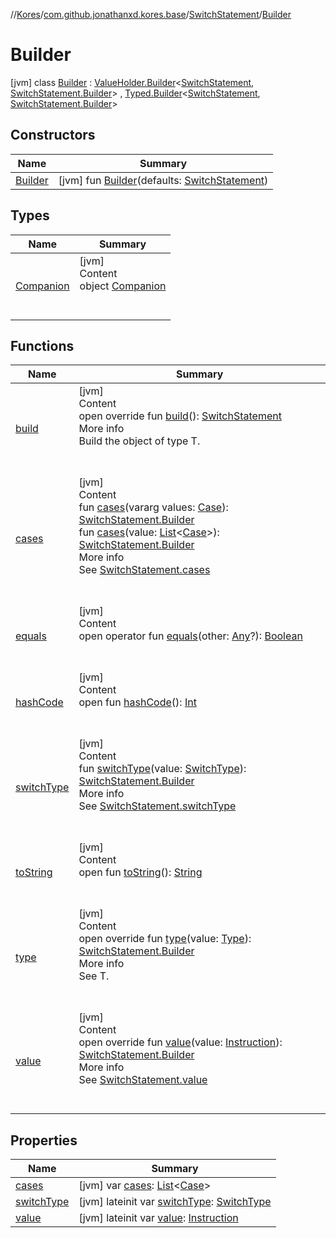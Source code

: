 //[Kores](../../../index.md)/[com.github.jonathanxd.kores.base](../../index.md)/[SwitchStatement](../index.md)/[Builder](index.md)



# Builder  
 [jvm] class [Builder](index.md) : [ValueHolder.Builder](../../-value-holder/-builder/index.md)<[SwitchStatement](../index.md), [SwitchStatement.Builder](index.md)> , [Typed.Builder](../../-typed/-builder/index.md)<[SwitchStatement](../index.md), [SwitchStatement.Builder](index.md)>    


## Constructors  
  
|  Name|  Summary| 
|---|---|
| <a name="com.github.jonathanxd.kores.base/SwitchStatement.Builder/Builder/#com.github.jonathanxd.kores.base.SwitchStatement/PointingToDeclaration/"></a>[Builder](-builder.md)| <a name="com.github.jonathanxd.kores.base/SwitchStatement.Builder/Builder/#com.github.jonathanxd.kores.base.SwitchStatement/PointingToDeclaration/"></a> [jvm] fun [Builder](-builder.md)(defaults: [SwitchStatement](../index.md))   <br>


## Types  
  
|  Name|  Summary| 
|---|---|
| <a name="com.github.jonathanxd.kores.base/SwitchStatement.Builder.Companion///PointingToDeclaration/"></a>[Companion](-companion/index.md)| <a name="com.github.jonathanxd.kores.base/SwitchStatement.Builder.Companion///PointingToDeclaration/"></a>[jvm]  <br>Content  <br>object [Companion](-companion/index.md)  <br><br><br>


## Functions  
  
|  Name|  Summary| 
|---|---|
| <a name="com.github.jonathanxd.kores.base/SwitchStatement.Builder/build/#/PointingToDeclaration/"></a>[build](build.md)| <a name="com.github.jonathanxd.kores.base/SwitchStatement.Builder/build/#/PointingToDeclaration/"></a>[jvm]  <br>Content  <br>open override fun [build](build.md)(): [SwitchStatement](../index.md)  <br>More info  <br>Build the object of type T.  <br><br><br>
| <a name="com.github.jonathanxd.kores.base/SwitchStatement.Builder/cases/#kotlin.Array[com.github.jonathanxd.kores.base.Case]/PointingToDeclaration/"></a>[cases](cases.md)| <a name="com.github.jonathanxd.kores.base/SwitchStatement.Builder/cases/#kotlin.Array[com.github.jonathanxd.kores.base.Case]/PointingToDeclaration/"></a>[jvm]  <br>Content  <br>fun [cases](cases.md)(vararg values: [Case](../../-case/index.md)): [SwitchStatement.Builder](index.md)  <br>fun [cases](cases.md)(value: [List](https://kotlinlang.org/api/latest/jvm/stdlib/kotlin.collections/-list/index.html)<[Case](../../-case/index.md)>): [SwitchStatement.Builder](index.md)  <br>More info  <br>See [SwitchStatement.cases](../cases.md)  <br><br><br>
| <a name="kotlin/Any/equals/#kotlin.Any?/PointingToDeclaration/"></a>[equals](../../../com.github.jonathanxd.kores.util/-simple-resolver/index.md#%5Bkotlin%2FAny%2Fequals%2F%23kotlin.Any%3F%2FPointingToDeclaration%2F%5D%2FFunctions%2F-1211764316)| <a name="kotlin/Any/equals/#kotlin.Any?/PointingToDeclaration/"></a>[jvm]  <br>Content  <br>open operator fun [equals](../../../com.github.jonathanxd.kores.util/-simple-resolver/index.md#%5Bkotlin%2FAny%2Fequals%2F%23kotlin.Any%3F%2FPointingToDeclaration%2F%5D%2FFunctions%2F-1211764316)(other: [Any](https://kotlinlang.org/api/latest/jvm/stdlib/kotlin/-any/index.html)?): [Boolean](https://kotlinlang.org/api/latest/jvm/stdlib/kotlin/-boolean/index.html)  <br><br><br>
| <a name="kotlin/Any/hashCode/#/PointingToDeclaration/"></a>[hashCode](../../../com.github.jonathanxd.kores.util/-simple-resolver/index.md#%5Bkotlin%2FAny%2FhashCode%2F%23%2FPointingToDeclaration%2F%5D%2FFunctions%2F-1211764316)| <a name="kotlin/Any/hashCode/#/PointingToDeclaration/"></a>[jvm]  <br>Content  <br>open fun [hashCode](../../../com.github.jonathanxd.kores.util/-simple-resolver/index.md#%5Bkotlin%2FAny%2FhashCode%2F%23%2FPointingToDeclaration%2F%5D%2FFunctions%2F-1211764316)(): [Int](https://kotlinlang.org/api/latest/jvm/stdlib/kotlin/-int/index.html)  <br><br><br>
| <a name="com.github.jonathanxd.kores.base/SwitchStatement.Builder/switchType/#com.github.jonathanxd.kores.base.SwitchType/PointingToDeclaration/"></a>[switchType](switch-type.md)| <a name="com.github.jonathanxd.kores.base/SwitchStatement.Builder/switchType/#com.github.jonathanxd.kores.base.SwitchType/PointingToDeclaration/"></a>[jvm]  <br>Content  <br>fun [switchType](switch-type.md)(value: [SwitchType](../../-switch-type/index.md)): [SwitchStatement.Builder](index.md)  <br>More info  <br>See [SwitchStatement.switchType](../switch-type.md)  <br><br><br>
| <a name="kotlin/Any/toString/#/PointingToDeclaration/"></a>[toString](../../../com.github.jonathanxd.kores.util/-simple-resolver/index.md#%5Bkotlin%2FAny%2FtoString%2F%23%2FPointingToDeclaration%2F%5D%2FFunctions%2F-1211764316)| <a name="kotlin/Any/toString/#/PointingToDeclaration/"></a>[jvm]  <br>Content  <br>open fun [toString](../../../com.github.jonathanxd.kores.util/-simple-resolver/index.md#%5Bkotlin%2FAny%2FtoString%2F%23%2FPointingToDeclaration%2F%5D%2FFunctions%2F-1211764316)(): [String](https://kotlinlang.org/api/latest/jvm/stdlib/kotlin/-string/index.html)  <br><br><br>
| <a name="com.github.jonathanxd.kores.base/SwitchStatement.Builder/type/#java.lang.reflect.Type/PointingToDeclaration/"></a>[type](type.md)| <a name="com.github.jonathanxd.kores.base/SwitchStatement.Builder/type/#java.lang.reflect.Type/PointingToDeclaration/"></a>[jvm]  <br>Content  <br>open override fun [type](type.md)(value: [Type](https://docs.oracle.com/javase/8/docs/api/java/lang/reflect/Type.html)): [SwitchStatement.Builder](index.md)  <br>More info  <br>See T.  <br><br><br>
| <a name="com.github.jonathanxd.kores.base/SwitchStatement.Builder/value/#com.github.jonathanxd.kores.Instruction/PointingToDeclaration/"></a>[value](value.md)| <a name="com.github.jonathanxd.kores.base/SwitchStatement.Builder/value/#com.github.jonathanxd.kores.Instruction/PointingToDeclaration/"></a>[jvm]  <br>Content  <br>open override fun [value](value.md)(value: [Instruction](../../../com.github.jonathanxd.kores/-instruction/index.md)): [SwitchStatement.Builder](index.md)  <br>More info  <br>See [SwitchStatement.value](../value.md)  <br><br><br>


## Properties  
  
|  Name|  Summary| 
|---|---|
| <a name="com.github.jonathanxd.kores.base/SwitchStatement.Builder/cases/#/PointingToDeclaration/"></a>[cases](cases.md)| <a name="com.github.jonathanxd.kores.base/SwitchStatement.Builder/cases/#/PointingToDeclaration/"></a> [jvm] var [cases](cases.md): [List](https://kotlinlang.org/api/latest/jvm/stdlib/kotlin.collections/-list/index.html)<[Case](../../-case/index.md)>   <br>
| <a name="com.github.jonathanxd.kores.base/SwitchStatement.Builder/switchType/#/PointingToDeclaration/"></a>[switchType](switch-type.md)| <a name="com.github.jonathanxd.kores.base/SwitchStatement.Builder/switchType/#/PointingToDeclaration/"></a> [jvm] lateinit var [switchType](switch-type.md): [SwitchType](../../-switch-type/index.md)   <br>
| <a name="com.github.jonathanxd.kores.base/SwitchStatement.Builder/value/#/PointingToDeclaration/"></a>[value](value.md)| <a name="com.github.jonathanxd.kores.base/SwitchStatement.Builder/value/#/PointingToDeclaration/"></a> [jvm] lateinit var [value](value.md): [Instruction](../../../com.github.jonathanxd.kores/-instruction/index.md)   <br>

